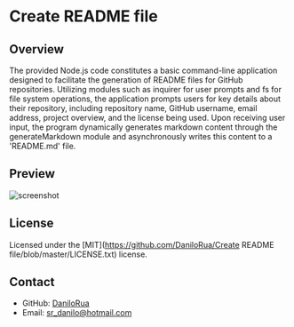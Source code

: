 # Create README file

  ## Overview
The provided Node.js code constitutes a basic command-line application designed to facilitate the generation of README files for GitHub repositories. Utilizing modules such as inquirer for user prompts and fs for file system operations, the application prompts users for key details about their repository, including repository name, GitHub username, email address, project overview, and the license being used. Upon receiving user input, the program dynamically generates markdown content through the generateMarkdown module and asynchronously writes this content to a 'README.md' file.

## Preview
![screenshot](./assets/screenshot.jpg)

## License
Licensed under the [MIT](https://github.com/DaniloRua/Create README file/blob/master/LICENSE.txt) license.

## Contact
- GitHub: [DaniloRua](https://github.com/DaniloRua)
- Email: <sr_danilo@hotmail.com>
